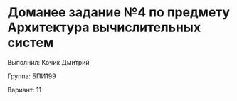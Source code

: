 # Доманее задание №4 по предмету Архитектура вычислительных систем
Выполнил: Кочик Дмитрий

Группа: БПИ199

Вариант: 11
